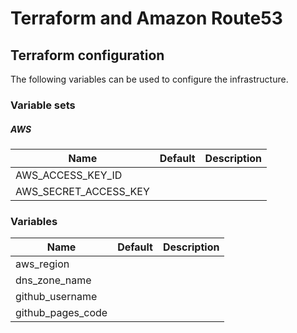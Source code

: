# Terraform and Amazon Route53

## Terraform configuration

The following variables can be used to configure the infrastructure.

### Variable sets

##### AWS

| Name                  | Default | Description |
| --------------------- | ------- | ----------- |
| AWS_ACCESS_KEY_ID     |         |
| AWS_SECRET_ACCESS_KEY |         |

### Variables

| Name              | Default | Description |
| ----------------- | ------- | ----------- |
| aws_region        |         |
| dns_zone_name     |         |
| github_username   |         |
| github_pages_code |         |
